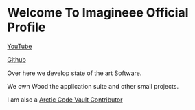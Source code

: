 <h1>Welcome To Imagineee Official Profile</h1>

[YouTube](https://www.youtube.com/channel/UClvGLxFbeFdiDYXnmlpmSTg)

[Github](https://github.com/imagineeeinc)


<!--
**imagineeeinc/Imagineeeinc** is a ✨ _special_ ✨ repository because its `README.md` (this file) appears on your GitHub profile.-->

Over here we develop state of the art Software.

We own Wood the application suite and other small projects.

I am also a [Arctic Code Vault Contributor](https://archiveprogram.github.com/)
